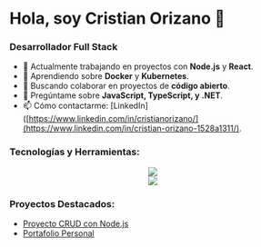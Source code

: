# Hola, soy Cristian Orizano 👋

### Desarrollador Full Stack

- 🔭 Actualmente trabajando en proyectos con **Node.js** y **React**.
- 🌱 Aprendiendo sobre **Docker** y **Kubernetes**.
- 👯 Buscando colaborar en proyectos de **código abierto**.
- 💬 Pregúntame sobre **JavaScript, TypeScript, y .NET**.
- 📫 Cómo contactarme: [LinkedIn]([https://www.linkedin.com/in/cristianorizano/](https://www.linkedin.com/in/cristian-orizano-1528a1311/).

### Tecnologías y Herramientas:

<div align="center">
      <img src="https://skillicons.dev/icons?i=java,spring,cs,dotnet,nodejs,express,postman" /><br>
      <img src="https://skillicons.dev/icons?i=react,vite,angular,css,html,js,ts,bootstrap" /><br>

</div>

### Proyectos Destacados:

- [Proyecto CRUD con Node.js](https://github.com/CristianOrizano/App-CRUD-NodeJS)
- [Portafolio Personal](https://github.com/CristianOrizano/mi-portafolio)
